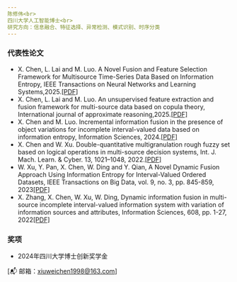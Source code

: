 ```yaml
---
陈修伟<br>
四川大学人工智能博士<br>
研究方向：信息融合、特征选择、异常检测、模式识别、时序分类
---
```

 

### 代表性论文
- X. Chen, L. Lai and M. Luo. A Novel Fusion and Feature Selection Framework for Multisource Time-Series Data Based on Information Entropy, IEEE Transactions on Neural Networks and Learning Systems,2025.[[PDF]](https://github.com/lifefellowchen/XiuweiChen.github.io/raw/main/A_Novel_Fusion_and_Feature_Selection_Framework_for_Multisource_Time-Series_Data_Based_on_Information_Entropy.pdf)
- X. Chen, L. Lai and M. Luo. An unsupervised feature extraction and fusion framework for multi-source data based on copula theory, International journal of approximate reasoning,2025.[[PDF]](https://github.com/lifefellowchen/XiuweiChen.github.io/raw/main/An%20unsupervised%20feature%20extraction%20and%20fusion%20framework%20for%20multi-source%20data%20based%20on%20copula%20theory.pdf)
- X. Chen and M. Luo. Incremental information fusion in the presence of object variations for incomplete interval-valued data based on information entropy, Information Sciences, 2024.[[PDF]](https://github.com/lifefellowchen/XiuweiChen.github.io/raw/main/Incremental%20information%20fusion%20in%20the%20presence%20of%20object%20variations%20for%20incomplete%20interval-valued%20data%20based%20on%20information%20entropy.pdf)
- X. Chen and W. Xu. Double-quantitative multigranulation rough fuzzy set based on logical operations in multi-source decision systems, Int. J. Mach. Learn. & Cyber. 13, 1021–1048, 2022.[[PDF]](https://github.com/lifefellowchen/XiuweiChen.github.io/blob/main/Double%E2%80%91quantitative%20multigranulation%20rough%20fuzzy%20set.pdf)
- W. Xu, Y. Pan, X. Chen, W. Ding and Y. Qian, A Novel Dynamic Fusion Approach Using Information Entropy for Interval-Valued Ordered Datasets, IEEE Transactions on Big Data, vol. 9, no. 3, pp. 845-859, 2023[[PDF]](https://github.com/lifefellowchen/XiuweiChen.github.io/blob/main/TBD-Xu-Pan-2023.pdf)
- X. Zhang, X. Chen, W. Xu, W. Ding, Dynamic information fusion in multi-source incomplete interval-valued information system with variation of information sources and attributes, Information Sciences, 608, pp. 1-27, 2022[[PDF]](https://github.com/lifefellowchen/XiuweiChen.github.io/raw/main/Dynamic%20information%20fusion%20in%20multi-source%20incomplete%20interval-valued%20information%20system%20with%20variation%20of%20information%20sources%20and%20attributes.pdf)




### 奖项
- 2024年四川大学博士创新奖学金


[📬 邮箱：xiuweichen1998@163.com]
